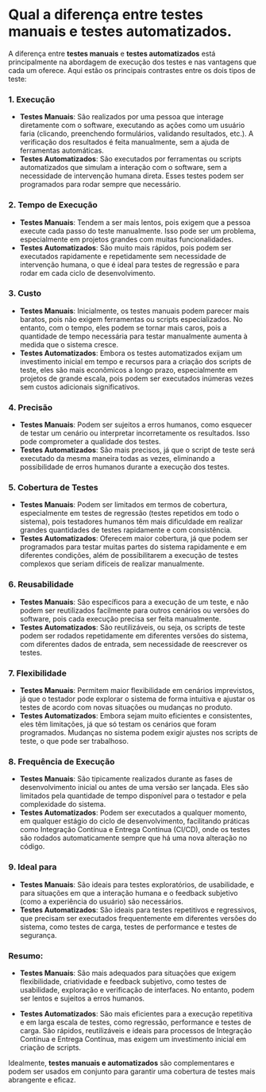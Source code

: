 # Qual a diferença entre testes manuais e testes automatizados.

A diferença entre **testes manuais** e **testes automatizados** está principalmente na abordagem de execução dos testes e nas vantagens que cada um oferece. Aqui estão os principais contrastes entre os dois tipos de teste:

### 1. **Execução**
- **Testes Manuais**: São realizados por uma pessoa que interage diretamente com o software, executando as ações como um usuário faria (clicando, preenchendo formulários, validando resultados, etc.). A verificação dos resultados é feita manualmente, sem a ajuda de ferramentas automáticas.
- **Testes Automatizados**: São executados por ferramentas ou scripts automatizados que simulam a interação com o software, sem a necessidade de intervenção humana direta. Esses testes podem ser programados para rodar sempre que necessário.

### 2. **Tempo de Execução**
- **Testes Manuais**: Tendem a ser mais lentos, pois exigem que a pessoa execute cada passo do teste manualmente. Isso pode ser um problema, especialmente em projetos grandes com muitas funcionalidades.
- **Testes Automatizados**: São muito mais rápidos, pois podem ser executados rapidamente e repetidamente sem necessidade de intervenção humana, o que é ideal para testes de regressão e para rodar em cada ciclo de desenvolvimento.

### 3. **Custo**
- **Testes Manuais**: Inicialmente, os testes manuais podem parecer mais baratos, pois não exigem ferramentas ou scripts especializados. No entanto, com o tempo, eles podem se tornar mais caros, pois a quantidade de tempo necessária para testar manualmente aumenta à medida que o sistema cresce.
- **Testes Automatizados**: Embora os testes automatizados exijam um investimento inicial em tempo e recursos para a criação dos scripts de teste, eles são mais econômicos a longo prazo, especialmente em projetos de grande escala, pois podem ser executados inúmeras vezes sem custos adicionais significativos.

### 4. **Precisão**
- **Testes Manuais**: Podem ser sujeitos a erros humanos, como esquecer de testar um cenário ou interpretar incorretamente os resultados. Isso pode comprometer a qualidade dos testes.
- **Testes Automatizados**: São mais precisos, já que o script de teste será executado da mesma maneira todas as vezes, eliminando a possibilidade de erros humanos durante a execução dos testes.

### 5. **Cobertura de Testes**
- **Testes Manuais**: Podem ser limitados em termos de cobertura, especialmente em testes de regressão (testes repetidos em todo o sistema), pois testadores humanos têm mais dificuldade em realizar grandes quantidades de testes rapidamente e com consistência.
- **Testes Automatizados**: Oferecem maior cobertura, já que podem ser programados para testar muitas partes do sistema rapidamente e em diferentes condições, além de possibilitarem a execução de testes complexos que seriam difíceis de realizar manualmente.

### 6. **Reusabilidade**
- **Testes Manuais**: São específicos para a execução de um teste, e não podem ser reutilizados facilmente para outros cenários ou versões do software, pois cada execução precisa ser feita manualmente.
- **Testes Automatizados**: São reutilizáveis, ou seja, os scripts de teste podem ser rodados repetidamente em diferentes versões do sistema, com diferentes dados de entrada, sem necessidade de reescrever os testes.

### 7. **Flexibilidade**
- **Testes Manuais**: Permitem maior flexibilidade em cenários imprevistos, já que o testador pode explorar o sistema de forma intuitiva e ajustar os testes de acordo com novas situações ou mudanças no produto.
- **Testes Automatizados**: Embora sejam muito eficientes e consistentes, eles têm limitações, já que só testam os cenários que foram programados. Mudanças no sistema podem exigir ajustes nos scripts de teste, o que pode ser trabalhoso.

### 8. **Frequência de Execução**
- **Testes Manuais**: São tipicamente realizados durante as fases de desenvolvimento inicial ou antes de uma versão ser lançada. Eles são limitados pela quantidade de tempo disponível para o testador e pela complexidade do sistema.
- **Testes Automatizados**: Podem ser executados a qualquer momento, em qualquer estágio do ciclo de desenvolvimento, facilitando práticas como Integração Contínua e Entrega Contínua (CI/CD), onde os testes são rodados automaticamente sempre que há uma nova alteração no código.

### 9. **Ideal para**
- **Testes Manuais**: São ideais para testes exploratórios, de usabilidade, e para situações em que a interação humana e o feedback subjetivo (como a experiência do usuário) são necessários.
- **Testes Automatizados**: São ideais para testes repetitivos e regressivos, que precisam ser executados frequentemente em diferentes versões do sistema, como testes de carga, testes de performance e testes de segurança.

### Resumo:

- **Testes Manuais**: São mais adequados para situações que exigem flexibilidade, criatividade e feedback subjetivo, como testes de usabilidade, exploração e verificação de interfaces. No entanto, podem ser lentos e sujeitos a erros humanos.
  
- **Testes Automatizados**: São mais eficientes para a execução repetitiva e em larga escala de testes, como regressão, performance e testes de carga. São rápidos, reutilizáveis e ideais para processos de Integração Contínua e Entrega Contínua, mas exigem um investimento inicial em criação de scripts.

Idealmente, **testes manuais e automatizados** são complementares e podem ser usados em conjunto para garantir uma cobertura de testes mais abrangente e eficaz.